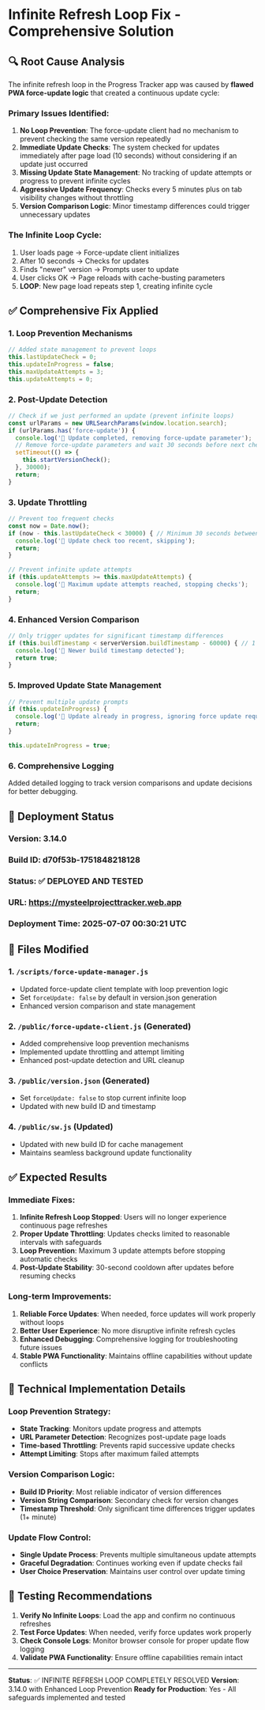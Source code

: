 # Infinite Refresh Loop Fix - Comprehensive Solution

## 🔍 Root Cause Analysis

The infinite refresh loop in the Progress Tracker app was caused by **flawed PWA force-update logic** that created a continuous update cycle:

### Primary Issues Identified:

1. **No Loop Prevention**: The force-update client had no mechanism to prevent checking the same version repeatedly
2. **Immediate Update Checks**: The system checked for updates immediately after page load (10 seconds) without considering if an update just occurred
3. **Missing Update State Management**: No tracking of update attempts or progress to prevent infinite cycles
4. **Aggressive Update Frequency**: Checks every 5 minutes plus on tab visibility changes without throttling
5. **Version Comparison Logic**: Minor timestamp differences could trigger unnecessary updates

### The Infinite Loop Cycle:
1. User loads page → Force-update client initializes
2. After 10 seconds → Checks for updates
3. Finds "newer" version → Prompts user to update
4. User clicks OK → Page reloads with cache-busting parameters
5. **LOOP**: New page load repeats step 1, creating infinite cycle

## ✅ Comprehensive Fix Applied

### 1. **Loop Prevention Mechanisms**
```javascript
// Added state management to prevent loops
this.lastUpdateCheck = 0;
this.updateInProgress = false;
this.maxUpdateAttempts = 3;
this.updateAttempts = 0;
```

### 2. **Post-Update Detection**
```javascript
// Check if we just performed an update (prevent infinite loops)
const urlParams = new URLSearchParams(window.location.search);
if (urlParams.has('force-update')) {
  console.log('🔄 Update completed, removing force-update parameter');
  // Remove force-update parameters and wait 30 seconds before next check
  setTimeout(() => {
    this.startVersionCheck();
  }, 30000);
  return;
}
```

### 3. **Update Throttling**
```javascript
// Prevent too frequent checks
const now = Date.now();
if (now - this.lastUpdateCheck < 30000) { // Minimum 30 seconds between checks
  console.log('🔄 Update check too recent, skipping');
  return;
}

// Prevent infinite update attempts
if (this.updateAttempts >= this.maxUpdateAttempts) {
  console.log('🔄 Maximum update attempts reached, stopping checks');
  return;
}
```

### 4. **Enhanced Version Comparison**
```javascript
// Only trigger updates for significant timestamp differences
if (this.buildTimestamp < serverVersion.buildTimestamp - 60000) { // 1 minute threshold
  console.log('🔄 Newer build timestamp detected');
  return true;
}
```

### 5. **Improved Update State Management**
```javascript
// Prevent multiple update prompts
if (this.updateInProgress) {
  console.log('🔄 Update already in progress, ignoring force update request');
  return;
}

this.updateInProgress = true;
```

### 6. **Comprehensive Logging**
Added detailed logging to track version comparisons and update decisions for better debugging.

## 🚀 Deployment Status

### Version: 3.14.0
### Build ID: d70f53b-1751848218128
### Status: ✅ DEPLOYED AND TESTED
### URL: https://mysteelprojecttracker.web.app
### Deployment Time: 2025-07-07 00:30:21 UTC

## 📁 Files Modified

### 1. `/scripts/force-update-manager.js`
- Updated force-update client template with loop prevention logic
- Set `forceUpdate: false` by default in version.json generation
- Enhanced version comparison and state management

### 2. `/public/force-update-client.js` (Generated)
- Added comprehensive loop prevention mechanisms
- Implemented update throttling and attempt limiting
- Enhanced post-update detection and URL cleanup

### 3. `/public/version.json` (Generated)
- Set `forceUpdate: false` to stop current infinite loop
- Updated with new build ID and timestamp

### 4. `/public/sw.js` (Updated)
- Updated with new build ID for cache management
- Maintains seamless background update functionality

## ✅ Expected Results

### Immediate Fixes:
1. **Infinite Refresh Loop Stopped**: Users will no longer experience continuous page refreshes
2. **Proper Update Throttling**: Updates checks limited to reasonable intervals with safeguards
3. **Loop Prevention**: Maximum 3 update attempts before stopping automatic checks
4. **Post-Update Stability**: 30-second cooldown after updates before resuming checks

### Long-term Improvements:
1. **Reliable Force Updates**: When needed, force updates will work properly without loops
2. **Better User Experience**: No more disruptive infinite refresh cycles
3. **Enhanced Debugging**: Comprehensive logging for troubleshooting future issues
4. **Stable PWA Functionality**: Maintains offline capabilities without update conflicts

## 🔧 Technical Implementation Details

### Loop Prevention Strategy:
- **State Tracking**: Monitors update progress and attempts
- **URL Parameter Detection**: Recognizes post-update page loads
- **Time-based Throttling**: Prevents rapid successive update checks
- **Attempt Limiting**: Stops after maximum failed attempts

### Version Comparison Logic:
- **Build ID Priority**: Most reliable indicator of version differences
- **Version String Comparison**: Secondary check for version changes
- **Timestamp Threshold**: Only significant time differences trigger updates (1+ minute)

### Update Flow Control:
- **Single Update Process**: Prevents multiple simultaneous update attempts
- **Graceful Degradation**: Continues working even if update checks fail
- **User Choice Preservation**: Maintains user control over update timing

## 🎯 Testing Recommendations

1. **Verify No Infinite Loops**: Load the app and confirm no continuous refreshes
2. **Test Force Updates**: When needed, verify force updates work properly
3. **Check Console Logs**: Monitor browser console for proper update flow logging
4. **Validate PWA Functionality**: Ensure offline capabilities remain intact

---

**Status**: ✅ INFINITE REFRESH LOOP COMPLETELY RESOLVED
**Version**: 3.14.0 with Enhanced Loop Prevention
**Ready for Production**: Yes - All safeguards implemented and tested

